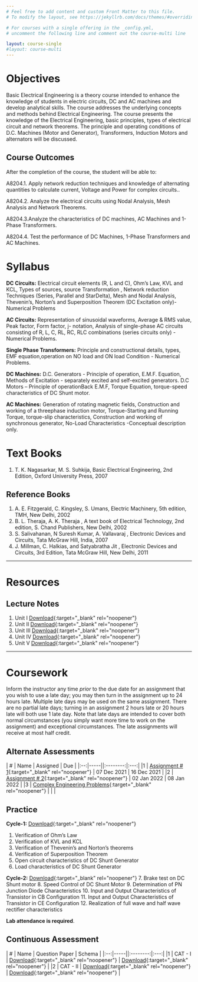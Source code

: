 ```yaml
---
# Feel free to add content and custom Front Matter to this file.
# To modify the layout, see https://jekyllrb.com/docs/themes/#overriding-theme-defaults

# For courses with a single offering in the _config.yml,
# uncomment the following line and comment out the course-multi line

layout: course-single
#layout: course-multi
---
```


# <a name="description">Objectives</a>

  Basic Electrical Engineering is a theory course intended to enhance the knowledge of students in electric circuits, DC and AC machines and develop analytical skills. The course addresses the underlying concepts and methods behind Electrical Engineering. The course presents the knowledge of the Electrical Engineering, basic principles, types of electrical circuit and network theorems. The principle and operating conditions of D.C. Machines (Motor and Generator), Transformers, Induction Motors and alternators will be discussed.

## <a name="outcomes">Course Outcomes</a>

After the completion of the course, the student will be able to:

A8204.1. Apply network reduction techniques and knowledge of alternating quantities to calculate current, Voltage and Power for complex circuits..

A8204.2. Analyze the electrical circuits using Nodal Analysis, Mesh Analysis and Network Theorems.

A8204.3.Analyze the characteristics of DC machines, AC Machines and 1-Phase Transformers.

A8204.4. Test the performance of DC Machines, 1-Phase Transformers and AC Machines.


# <a name="syllabus">Syllabus</a>

**DC Circuits:** Electrical circuit elements (R, L and C), Ohm’s Law, KVL and KCL, Types of sources, source Transformation , Network reduction Techniques (Series, Parallel and StarDelta), Mesh and Nodal Analysis, Thevenin’s, Norton’s and Superposition Theorem (DC Excitation only)- Numerical Problems 

**AC Circuits:** Representation of sinusoidal waveforms, Average & RMS value, Peak factor, Form factor, j- notation, Analysis of single-phase AC circuits consisting of R, L, C, RL, RC, RLC combinations (series circuits only) - Numerical Problems.
 

**Single Phase Transformers:** Principle and constructional details, types, EMF equation,operation on NO load and ON load Condition - Numerical Problems. 

**DC Machines:** D.C. Generators - Principle of operation, E.M.F. Equation, Methods of Excitation - separately excited and self-excited generators. D.C Motors – Principle of operationBack E.M.F, Torque Equation, torque-speed characteristics of DC Shunt motor. 

**AC Machines:** Generation of rotating magnetic fields, Construction and working of a threephase induction motor, Torque-Starting and Running Torque, torque-slip characteristics, Construction and working of synchronous generator, No-Load Characteristics -Conceptual description only.



# <a name="textbooks">Text Books</a>

1. T. K. Nagasarkar, M. S. Suhkija, Basic Electrical Engineering, 2nd Edition, Oxford University Press, 2007


## <a name="references">Reference Books</a>

1. A. E. Fitzgerald, C. Kingsley, S. Umans, Electric Machinery, 5th edition, TMH, New Delhi, 2002
2. B. L. Theraja, A. K. Theraja , A text book of Electrical Technology, 2nd edition, S. Chand Publishers, New Delhi, 2002
3. S. Salivahanan, N Suresh Kumar, A. Vallavaraj , Electronic Devices and Circuits, Tata McGraw Hill, India, 2007
4. J. Millman, C. Halkias, and Satyabratha Jit , Electronic Devices and Circuits, 3rd Edition, Tata McGraw Hill, New Delhi, 2011

<hr>

# Resources

## <a name="lecturenotes">Lecture Notes</a>

1. Unit I [Download](https://vardhamancoe-my.sharepoint.com/:b:/g/personal/ravivarman_vardhaman_org/EdCGDwpLpB9KkTQKFhEqIFgBqevgu35gNCBjpS8C0T1ZWQ?e=Az4IIh){:target="_blank" rel="noopener"}
2. Unit II [Download](https://vardhamancoe-my.sharepoint.com/:b:/g/personal/ravivarman_vardhaman_org/Ee06x4QArVpKiwBCh7Hh0yoBBXiOTZZAxPxwb0CPo3DlDg?e=PV3U30){:target="_blank" rel="noopener"}
3. Unit III [Download](https://vardhamancoe-my.sharepoint.com/:b:/g/personal/ravivarman_vardhaman_org/EWpmwIqFWfxOg0MukwYppQcBKJsfR6GU96qCP_j-4hKdfg?e=btGJ8G){:target="_blank" rel="noopener"}
4. Unit IV [Download](https://vardhamancoe-my.sharepoint.com/:b:/g/personal/ravivarman_vardhaman_org/EZjizvi_D-RHjW6LhKGN4uwB02QbhPnWq00cwAhDb6GsrQ?e=9zXOJ1){:target="_blank" rel="noopener"}
5. Unit V [Download](https://vardhamancoe-my.sharepoint.com/:b:/g/personal/ravivarman_vardhaman_org/EXL0fJnR77NBg0uIamAM9zgBYly10Hoxld90U28jWzLJZA?e=M2tQfH){:target="_blank" rel="noopener"}

<hr>

# Coursework

Inform the instructor any time *prior* to the due date for an assignment that you wish to use a late day; you may then turn in the assignment up to 24 hours late. Multiple late days may be used on the same assignment. There are no partial late days; turning in an assignment 2 hours late or 20 hours late will both use 1 late day. Note that late days are intended to cover both normal circumstances (you simply want more time to work on the assignment) and exceptional circumstances. The late assignments will receive at most half credit.

## <a name="aat">Alternate Assessments</a>

| #  | Name | Assigned | Due |
|:--:|-----||:--------:|:---:|
|1 | [Assignment # 1](https://vardhamancoe-my.sharepoint.com/:b:/g/personal/ravivarman_vardhaman_org/Eb65MJxVkUtNpuooKksxVnEB7LNeCQDsUypUeX1atyqNhA?e=ZkiPn5){:target="_blank" rel="noopener"} | 07 Dec 2021 | 16 Dec 2021 |
|2 | [Assignment # 2](https://vardhamancoe-my.sharepoint.com/:b:/g/personal/ravivarman_vardhaman_org/EQC3EnNPwU1KmO9zHZ9Q1JwBjg067TVFbJe4nCbzvJfFfw?e=t3Qdhz){:target="_blank" rel="noopener"} | 02 Jan 2022 | 08 Jan 2022 |
|3 | [Complex Engineering Problems](https://vardhamancoe-my.sharepoint.com/:b:/g/personal/ravivarman_vardhaman_org/EVmNrQYwiehOs9ekNChIFxYBwAf8ZNj7ca2Tp--zRZZf9Q?e=dzZ5gW){:target="_blank" rel="noopener"} |  |  |

## <a name="practice">Practice</a>
**Cycle-1:** [Download](https://vardhamancoe-my.sharepoint.com/:b:/g/personal/ravivarman_vardhaman_org/EblwcFUdpH9OjPlu4QtO-L8BoDS8lK8BUIdKQh2Qo61wxA?e=NMxqKB){:target="_blank" rel="noopener"}
1. Verification of Ohm’s Law
2. Verification of KVL and KCL
3. Verification of Thevenin’s and Norton’s theorems
4. Verification of Superposition Theorem 
5. Open circuit characteristics of DC Shunt Generator 
6. Load characteristics of DC Shunt Generator

**Cycle-2:** [Download](https://vardhamancoe-my.sharepoint.com/:b:/g/personal/ravivarman_vardhaman_org/EXW3cG6bMEtAjY9Xzw9162sB0aLKTVdkwfdncGvEWWBsbQ?e=hQEAwo){:target="_blank" rel="noopener"}
7. Brake test on DC Shunt motor 
8. Speed Control of DC Shunt Motor 
9. Determination of PN Junction Diode Characteristics
10. Input and Output Characteristics of Transistor in CB Configuration 
11. Input and Output Characteristics of Transistor in CE Configuration
12. Realization of full wave and half wave rectifier characteristics

**Lab attendance is required**.

## <a name="cat">Continuous Assessment</a>

| #  | Name | Question Paper | Schema  |
|:--:|-----||:--------:|:---:|
|1 | CAT - I | [Download](https://vardhamancoe-my.sharepoint.com/:b:/g/personal/ravivarman_vardhaman_org/EYvUWkR_f9VPhjntyyhjxq0BxcYtOjNFgIs05JNEHGyMrg?e=MuRIjl){:target="_blank" rel="noopener"} | [Download](https://vardhamancoe-my.sharepoint.com/:b:/g/personal/ravivarman_vardhaman_org/EVI3uV9CfbFPjEKKqq-BoaYBqvccQYwYi4hZljDBj3z1HA?e=clJtqW){:target="_blank" rel="noopener"} |
|2 | CAT - II | [Download](https://vardhamancoe-my.sharepoint.com/:b:/g/personal/ravivarman_vardhaman_org/ESwma9k03wBBi6UwjRk_1RsBPuN7SA-GroAkiMw7S3-iXw?e=yfzOcL){:target="_blank" rel="noopener"} | [Download](https://vardhamancoe-my.sharepoint.com/:b:/g/personal/ravivarman_vardhaman_org/EUqXJrcpt7dHnnBdI8y4HNMBilFdx4A2eICERTIHtYQNgA?e=0DzOJ7){:target="_blank" rel="noopener"} |

